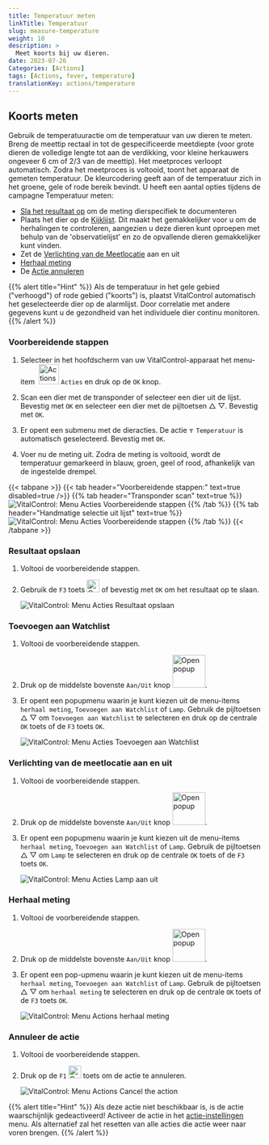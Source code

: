 ```yaml
---
title: Temperatuur meten
linkTitle: Temperatuur
slug: measure-temperature
weight: 10
description: >
  Meet koorts bij uw dieren.
date: 2023-07-26
Categories: [Actions]
tags: [Actions, fever, temperature]
translationKey: actions/temperature
---
```


## Koorts meten

Gebruik de temperatuuractie om de temperatuur van uw dieren te meten. Breng de meettip rectaal in tot de gespecificeerde meetdiepte (voor grote dieren de volledige lengte tot aan de verdikking, voor kleine herkauwers ongeveer 6 cm of 2/3 van de meettip). Het meetproces verloopt automatisch. Zodra het meetproces is voltooid, toont het apparaat de gemeten temperatuur. De kleurcodering geeft aan of de temperatuur zich in het groene, gele of rode bereik bevindt. U heeft een aantal opties tijdens de campagne Temperatuur meten:

- [Sla het resultaat op](#resultaat-opslaan) om de meting dierspecifiek te documenteren
- Plaats het dier op de [Kijklijst](#toevoegen-aan-watchlist). Dit maakt het gemakkelijker voor u om de herhalingen te controleren, aangezien u deze dieren kunt oproepen met behulp van de 'observatielijst' en zo de opvallende dieren gemakkelijker kunt vinden.
- Zet de [Verlichting van de Meetlocatie](#verlichting-van-de-meetlocatie-aan-en-uit) aan en uit
- [Herhaal meting](#herhaal-meting)
- De [Actie annuleren](#annuleer-de-actie)

{{% alert title="Hint" %}}
Als de temperatuur in het gele gebied ("verhoogd") of rode gebied ("koorts") is, plaatst VitalControl automatisch het geselecteerde dier op de alarmlijst. Door correlatie met andere gegevens kunt u de gezondheid van het individuele dier continu monitoren.
{{% /alert %}}

### Voorbereidende stappen

1. Selecteer in het hoofdscherm van uw VitalControl-apparaat het menu-item &nbsp;<img src="/icons/actions.svg" width="40" align="bottom" alt="Actions" /> `Acties` en druk op de `OK` knop.

2. Scan een dier met de transponder of selecteer een dier uit de lijst. Bevestig met `OK` en selecteer een dier met de pijltoetsen △ ▽. Bevestig met `OK`.

3. Er opent een submenu met de dieracties. De actie <img src="/icons/actions/temperature.svg" width="10" align="bottom" alt="Temperature" /> `Temperatuur` is automatisch geselecteerd. Bevestig met `OK`.

4. Voer nu de meting uit. Zodra de meting is voltooid, wordt de temperatuur gemarkeerd in blauw, groen, geel of rood, afhankelijk van de ingestelde drempel.

{{< tabpane >}}
{{< tab header="Voorbereidende stappen:" text=true disabled=true />}}
{{% tab header="Transponder scan" text=true %}}
 ![VitalControl: Menu Acties Voorbereidende stappen](../images/firststeps-scan.png "Voorbereidende stappen")
{{% /tab %}}
{{% tab header="Handmatige selectie uit lijst" text=true %}}
 ![VitalControl: Menu Acties Voorbereidende stappen](../images/firststeps.png "Voorbereidende stappen")
{{% /tab %}}
{{< /tabpane >}}

### Resultaat opslaan

1. Voltooi de voorbereidende stappen.

2. Gebruik de `F3` toets <img src="/icons/footer/save.svg" width="25" align="bottom" alt="Opslaan" /> of bevestig met `OK` om het resultaat op te slaan.

    ![VitalControl: Menu Acties Resultaat opslaan](../images/saveresults.png "Resultaat opslaan")

### Toevoegen aan Watchlist

1. Voltooi de voorbereidende stappen.

2. Druk op de middelste bovenste `Aan/Uit` knop <img src="/icons/footer/repeat_add_to_watch.svg" width="65" align="bottom" alt="Open popup" />.

3. Er opent een popupmenu waarin je kunt kiezen uit de menu-items `herhaal meting`, `Toevoegen aan Watchlist` of `Lamp`. Gebruik de pijltoetsen △ ▽ om `Toevoegen aan Watchlist` te selecteren en druk op de centrale `OK` toets of de `F3` toets `OK`.

    ![VitalControl: Menu Acties Toevoegen aan Watchlist](../images/watchlist.png "Toevoegen aan Watchlist")

### Verlichting van de meetlocatie aan en uit

1. Voltooi de voorbereidende stappen.

2. Druk op de middelste bovenste `Aan/Uit` knop <img src="/icons/footer/repeat_add_to_watch.svg" width="65" align="bottom" alt="Open popup" />.

3. Er opent een popupmenu waarin je kunt kiezen uit de menu-items `herhaal meting`, `Toevoegen aan Watchlist` of `Lamp`. Gebruik de pijltoetsen △ ▽ om `Lamp` te selecteren en druk op de centrale `OK` toets of de `F3` toets `OK`.

    ![VitalControl: Menu Acties Lamp aan uit](../images/light.png "Lamp aan uit")

### Herhaal meting

1. Voltooi de voorbereidende stappen.

2. Druk op de middelste bovenste `Aan/Uit` knop <img src="/icons/footer/repeat_add_to_watch.svg" width="65" align="bottom" alt="Open popup" />.

3. Er opent een pop-upmenu waarin je kunt kiezen uit de menu-items `herhaal meting`, `Toevoegen aan Watchlist` of `Lamp`. Gebruik de pijltoetsen △ ▽ om `herhaal meting` te selecteren en druk op de centrale `OK` toets of de `F3` toets `OK`.

    ![VitalControl: Menu Actions herhaal meting](../images/repeat.png "herhaal meting")

### Annuleer de actie

1. Voltooi de voorbereidende stappen.

2. Druk op de `F1` <img src="/icons/footer/cancel.svg" width="25" align="bottom" alt="Cancel" /> toets om de actie te annuleren.

    ![VitalControl: Menu Actions Cancel the action](../images/saveresults.png "Annuleer de actie")

{{% alert title="Hint" %}}
Als deze actie niet beschikbaar is, is de actie waarschijnlijk gedeactiveerd! Activeer de actie in het [actie-instellingen](/nl/docs/acties/instellingen/#menuonderdelen) menu. Als alternatief zal het resetten van alle acties die actie weer naar voren brengen.
{{% /alert %}}
